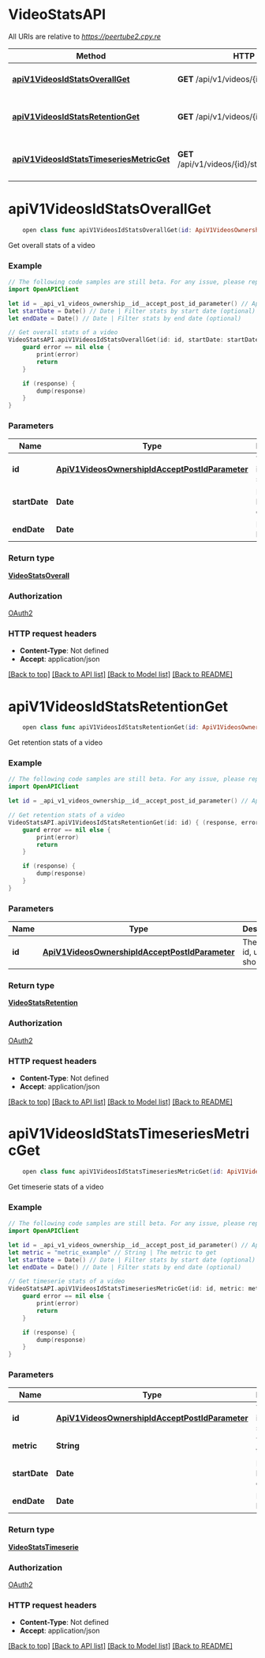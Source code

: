 # VideoStatsAPI

All URIs are relative to *https://peertube2.cpy.re*

Method | HTTP request | Description
------------- | ------------- | -------------
[**apiV1VideosIdStatsOverallGet**](VideoStatsAPI.md#apiv1videosidstatsoverallget) | **GET** /api/v1/videos/{id}/stats/overall | Get overall stats of a video
[**apiV1VideosIdStatsRetentionGet**](VideoStatsAPI.md#apiv1videosidstatsretentionget) | **GET** /api/v1/videos/{id}/stats/retention | Get retention stats of a video
[**apiV1VideosIdStatsTimeseriesMetricGet**](VideoStatsAPI.md#apiv1videosidstatstimeseriesmetricget) | **GET** /api/v1/videos/{id}/stats/timeseries/{metric} | Get timeserie stats of a video


# **apiV1VideosIdStatsOverallGet**
```swift
    open class func apiV1VideosIdStatsOverallGet(id: ApiV1VideosOwnershipIdAcceptPostIdParameter, startDate: Date? = nil, endDate: Date? = nil, completion: @escaping (_ data: VideoStatsOverall?, _ error: Error?) -> Void)
```

Get overall stats of a video

### Example
```swift
// The following code samples are still beta. For any issue, please report via http://github.com/OpenAPITools/openapi-generator/issues/new
import OpenAPIClient

let id = _api_v1_videos_ownership__id__accept_post_id_parameter() // ApiV1VideosOwnershipIdAcceptPostIdParameter | The object id, uuid or short uuid
let startDate = Date() // Date | Filter stats by start date (optional)
let endDate = Date() // Date | Filter stats by end date (optional)

// Get overall stats of a video
VideoStatsAPI.apiV1VideosIdStatsOverallGet(id: id, startDate: startDate, endDate: endDate) { (response, error) in
    guard error == nil else {
        print(error)
        return
    }

    if (response) {
        dump(response)
    }
}
```

### Parameters

Name | Type | Description  | Notes
------------- | ------------- | ------------- | -------------
 **id** | [**ApiV1VideosOwnershipIdAcceptPostIdParameter**](.md) | The object id, uuid or short uuid | 
 **startDate** | **Date** | Filter stats by start date | [optional] 
 **endDate** | **Date** | Filter stats by end date | [optional] 

### Return type

[**VideoStatsOverall**](VideoStatsOverall.md)

### Authorization

[OAuth2](../README.md#OAuth2)

### HTTP request headers

 - **Content-Type**: Not defined
 - **Accept**: application/json

[[Back to top]](#) [[Back to API list]](../README.md#documentation-for-api-endpoints) [[Back to Model list]](../README.md#documentation-for-models) [[Back to README]](../README.md)

# **apiV1VideosIdStatsRetentionGet**
```swift
    open class func apiV1VideosIdStatsRetentionGet(id: ApiV1VideosOwnershipIdAcceptPostIdParameter, completion: @escaping (_ data: VideoStatsRetention?, _ error: Error?) -> Void)
```

Get retention stats of a video

### Example
```swift
// The following code samples are still beta. For any issue, please report via http://github.com/OpenAPITools/openapi-generator/issues/new
import OpenAPIClient

let id = _api_v1_videos_ownership__id__accept_post_id_parameter() // ApiV1VideosOwnershipIdAcceptPostIdParameter | The object id, uuid or short uuid

// Get retention stats of a video
VideoStatsAPI.apiV1VideosIdStatsRetentionGet(id: id) { (response, error) in
    guard error == nil else {
        print(error)
        return
    }

    if (response) {
        dump(response)
    }
}
```

### Parameters

Name | Type | Description  | Notes
------------- | ------------- | ------------- | -------------
 **id** | [**ApiV1VideosOwnershipIdAcceptPostIdParameter**](.md) | The object id, uuid or short uuid | 

### Return type

[**VideoStatsRetention**](VideoStatsRetention.md)

### Authorization

[OAuth2](../README.md#OAuth2)

### HTTP request headers

 - **Content-Type**: Not defined
 - **Accept**: application/json

[[Back to top]](#) [[Back to API list]](../README.md#documentation-for-api-endpoints) [[Back to Model list]](../README.md#documentation-for-models) [[Back to README]](../README.md)

# **apiV1VideosIdStatsTimeseriesMetricGet**
```swift
    open class func apiV1VideosIdStatsTimeseriesMetricGet(id: ApiV1VideosOwnershipIdAcceptPostIdParameter, metric: Metric_apiV1VideosIdStatsTimeseriesMetricGet, startDate: Date? = nil, endDate: Date? = nil, completion: @escaping (_ data: VideoStatsTimeserie?, _ error: Error?) -> Void)
```

Get timeserie stats of a video

### Example
```swift
// The following code samples are still beta. For any issue, please report via http://github.com/OpenAPITools/openapi-generator/issues/new
import OpenAPIClient

let id = _api_v1_videos_ownership__id__accept_post_id_parameter() // ApiV1VideosOwnershipIdAcceptPostIdParameter | The object id, uuid or short uuid
let metric = "metric_example" // String | The metric to get
let startDate = Date() // Date | Filter stats by start date (optional)
let endDate = Date() // Date | Filter stats by end date (optional)

// Get timeserie stats of a video
VideoStatsAPI.apiV1VideosIdStatsTimeseriesMetricGet(id: id, metric: metric, startDate: startDate, endDate: endDate) { (response, error) in
    guard error == nil else {
        print(error)
        return
    }

    if (response) {
        dump(response)
    }
}
```

### Parameters

Name | Type | Description  | Notes
------------- | ------------- | ------------- | -------------
 **id** | [**ApiV1VideosOwnershipIdAcceptPostIdParameter**](.md) | The object id, uuid or short uuid | 
 **metric** | **String** | The metric to get | 
 **startDate** | **Date** | Filter stats by start date | [optional] 
 **endDate** | **Date** | Filter stats by end date | [optional] 

### Return type

[**VideoStatsTimeserie**](VideoStatsTimeserie.md)

### Authorization

[OAuth2](../README.md#OAuth2)

### HTTP request headers

 - **Content-Type**: Not defined
 - **Accept**: application/json

[[Back to top]](#) [[Back to API list]](../README.md#documentation-for-api-endpoints) [[Back to Model list]](../README.md#documentation-for-models) [[Back to README]](../README.md)

